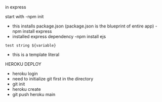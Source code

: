 in express

start with
-npm init
  - this installs package.json (package.json is the blueprint of entire app)
-npm install express
  - installed express dependency
-npm install ejs


  `test string ${variable}` 
  - this is a template literal


  HEROKU DEPLOY
  - heroku login
  - need to initialize git first in the directory
  - git init
  - heroku create
  - git push heroku main
